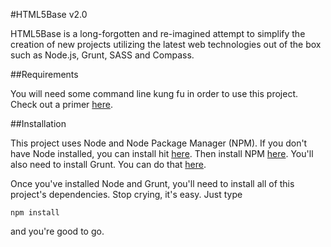 #HTML5Base v2.0

HTML5Base is a long-forgotten and re-imagined attempt to simplify the creation of new projects utilizing the latest web technologies out of the box such as Node.js, Grunt, SASS and Compass.


##Requirements

You will need some command line kung fu in order to use this project. Check out a primer [here](http://net.tutsplus.com/tutorials/tools-and-tips/the-command-line-is-your-best-friend/).


##Installation

This project uses Node and Node Package Manager (NPM). If you don't have Node installed, you can install hit [here](http://nodejs.org/download/). Then install NPM [here](http://howtonode.org/introduction-to-npm). You'll also need to install Grunt. You can do that [here](http://gruntjs.com/getting-started).

Once you've installed Node and Grunt, you'll need to install all of this project's dependencies. Stop crying, it's easy. Just type 

`npm install` 

and you're good to go.

